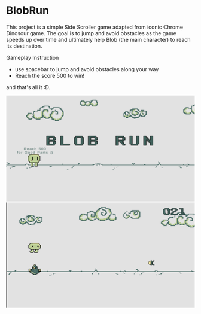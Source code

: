 # BlobRun

This project is a simple Side Scroller game adapted from iconic Chrome Dinosour game. The goal is to jump and avoid obstacles as the game speeds up over time and ultimately help Blob (the main character) to reach its destination. 

Gameplay Instruction 
- use spacebar to jump and avoid obstacles along your way
- Reach the score 500 to win!

and that's all it :D.

![Welcome Menu](/images/Screenshot%201403-10-26%20at%205.03.45%20in%20the%20afternoon.png)
![Mid Game](/images/Screenshot%201403-10-26%20at%205.15.08%20in%20the%20afternoon.png)
